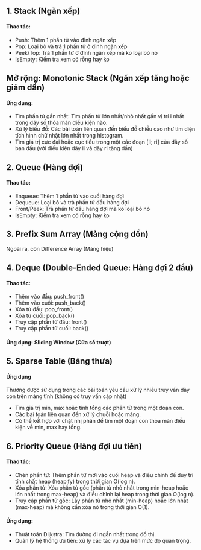 ## 1. Stack (Ngăn xếp)
#### Thao tác:
* Push: Thêm 1 phần tử vào đỉnh ngăn xếp
* Pop: Loại bỏ và trả 1 phần tử ở đỉnh ngăn xếp
* Peek/Top: Trả 1 phần tử ở đỉnh ngăn xếp mà ko loại bỏ nó
* IsEmpty: Kiểm tra xem có rỗng hay ko
## Mở rộng: Monotonic Stack (Ngăn xếp tăng hoặc giảm dần)
#### Ứng dụng:
* Tìm phần tử gần nhất: Tìm phần tử lớn nhất/nhỏ nhất gần vị trí i nhất trong dãy số thỏa mãn điều kiện nào.
* Xử lý biểu đồ: Các bài toán liên quan đến biểu đồ chiều cao như tìm diện tích hình chữ nhật lớn nhất trong histogram.
* Tìm giá trị cực đại hoặc cực tiểu trong một các đoạn [li; ri] của dãy số ban đầu (với điều kiện dãy li và dãy ri tăng dần)

## 2. Queue (Hàng đợi)
#### Thao tác:
* Enqueue: Thêm 1 phần tử vào cuối hàng đợi
* Dequeue: Loại bỏ và trả phần tử đầu hàng đợi
* Front/Peek: Trả phần tử đầu hàng đợi mà ko loại bỏ nó
* IsEmpty: Kiểm tra xem có rỗng hay ko

## 3. Prefix Sum Array (Mảng cộng dồn)
Ngoài ra, còn Difference Array (Mảng hiệu)

## 4. Deque (Double-Ended Queue: Hàng đợi 2 đầu)
#### Thao tác:
* Thêm vào đầu: push_front()
* Thêm vào cuối: push_back()
* Xóa từ đầu: pop_front()
* Xóa từ cuối: pop_back()
* Truy cập phần tử đầu: front()
* Truy cập phần tử cuối: back()
#### Ứng dụng: Sliding Window (Cửa sổ trượt)

## 5. Sparse Table (Bảng thưa)
#### Ứng dụng
Thường được sử dụng trong các bài toán yêu cầu xử lý nhiều truy vấn dãy con trên mảng tĩnh (không có truy vấn cập nhật)
* Tìm giá trị min, max hoặc tính tổng các phần tử trong một đoạn con.
* Các bài toán liên quan đến xử lý chuỗi hoặc mảng.
* Có thể kết hợp với chặt nhị phân để tìm một đoạn con thỏa mãn điều kiện về min, max hay tổng.

## 6. Priority Queue (Hàng đợi ưu tiên)
#### Thao tác:
* Chèn phần tử: Thêm phần tử mới vào cuối heap và điều chỉnh để duy trì tính chất heap (heapify) trong thời gian O(log n).
* Xóa phần tử: Xóa phần tử gốc (phần tử nhỏ nhất trong min-heap hoặc lớn nhất trong max-heap) và điều chỉnh lại heap trong thời gian O(log n).
* Truy cập phần tử gốc: Lấy phần tử nhỏ nhất (min-heap) hoặc lớn nhất (max-heap) mà không cần xóa nó trong thời gian O(1).
#### Ứng dụng:
* Thuật toán Dijkstra: Tìm đường đi ngắn nhất trong đồ thị.
* Quản lý hệ thống ưu tiên: xử lý các tác vụ dựa trên mức độ quan trọng.